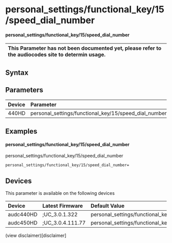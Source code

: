 ﻿---
description: personal_settings/functional_key/15/speed_dial_number
search: false
---

# personal_settings/functional_key/15/speed_dial_number

#### personal_settings/functional_key/15/speed_dial_number


| This Parameter has not been documented yet, please refer to the audiocodes site to determin usage.  | 
| :--- |

## Syntax

## Parameters
|Device|Parameter|value|Description|
|:---|:---|:---|:---|
| 440HD | personal_settings/functional_key/15/speed_dial_number |  |  |

## Examples
#### personal_settings/functional_key/15/speed_dial_number

personal_settings/functional_key/15/speed_dial_number

```
personal_settings/functional_key/15/speed_dial_number=
```

## Devices
This parameter is available on the following devices

| Device | Latest Firmware | Default Value |
|:---|:---|:---|
| audc440HD | ;UC_3.0.1.322 | personal_settings/functional_key/15/speed_dial_number= 
| audc450HD | ;UC_3.0.4.111.77 | personal_settings/functional_key/15/speed_dial_number= 

(view disclaimer)[disclaimer]
